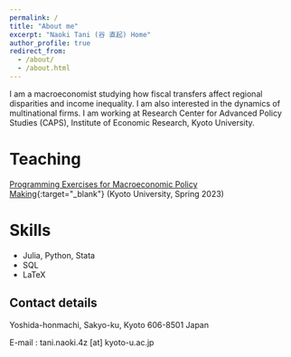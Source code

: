 ```yaml
---
permalink: /
title: "About me"
excerpt: "Naoki Tani (谷 直起) Home"
author_profile: true
redirect_from: 
  - /about/
  - /about.html
---
```


I am a macroeconomist studying how fiscal transfers affect regional disparities and income inequality. I am also interested in the dynamics of multinational firms. I am working at Research Center for Advanced Policy Studies (CAPS), Institute of Economic Research, Kyoto University.

Teaching
======
[Programming Exercises for Macroeconomic Policy Making](https://github.com/Naoki-Tani/programming_lecture_kyoto_univ){:target="_blank"} (Kyoto University, Spring 2023)


Skills
======

  - Julia, Python, Stata
  - SQL
  - LaTeX

## Contact details

Yoshida-honmachi, Sakyo-ku, Kyoto
606-8501 Japan

E-mail : tani.naoki.4z [at] kyoto-u.ac.jp
